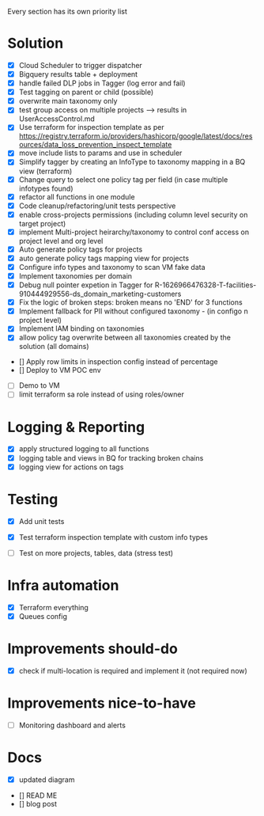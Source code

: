 Every section has its own priority list


# Solution
- [x] Cloud Scheduler to trigger dispatcher
- [x] Bigquery results table + deployment
- [x] handle failed DLP jobs in Tagger (log error and fail)
- [x] Test tagging on parent or child (possible)
- [x] overwrite main taxonomy only
- [x] test group access on multiple projects --> results in UserAccessControl.md
- [x] Use terraform for inspection template as per https://registry.terraform.io/providers/hashicorp/google/latest/docs/resources/data_loss_prevention_inspect_template
- [x] move include lists to params and use in scheduler 
- [x] Simplify tagger by creating an InfoType to taxonomy mapping in a BQ view (terraform)
- [x] Change query to select one policy tag per field (in case multiple infotypes found)
- [x] refactor all functions in one module
- [x] Code cleanup/refactoring/unit tests perspective
- [x] enable cross-projects permissions (including column level security on target project)
- [x] implement Multi-project heirarchy/taxonomy to control conf access on project level and org level
- [x] Auto generate policy tags for projects
- [x] auto generate policy tags mapping view for projects
- [x] Configure info types and taxonomy to scan VM fake data
- [x] Implement taxonomies per domain
- [x] Debug null pointer expetion in Tagger for R-1626966476328-T-facilities-910444929556-ds_domain_marketing-customers
- [x] Fix the logic of broken steps: broken means no 'END' for 3 functions
- [x] Implement fallback for PII without configured taxonomy - (in configo n project level)
- [x] Implement IAM binding on taxonomies
- [x] allow policy tag overwrite between all taxonomies created by the solution (all domains)
- [] Apply row limits in inspection config instead of percentage
- [] Deploy to VM POC env
- [ ] Demo to VM
- [ ] limit terraform sa role instead of using roles/owner

# Logging & Reporting
- [x] apply structured logging to all functions
- [x] logging table and views in BQ for tracking broken chains
- [x] logging view for actions on tags

# Testing
- [x] Add unit tests
- [x] Test terraform inspection template with custom info types
- [ ] Test on more projects, tables, data (stress test)


# Infra automation
- [x] Terraform everything
- [x] Queues config

# Improvements should-do
- [x] check if multi-location is required and implement it (not required now)
 
# Improvements nice-to-have
- [ ] Monitoring dashboard and alerts

# Docs
- [x] updated diagram
- [] READ ME
- [] blog post


